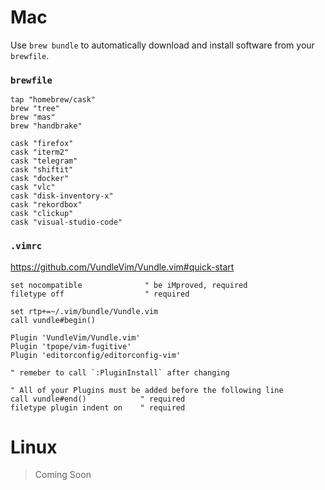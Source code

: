 # Mac

Use `brew bundle` to automatically download and install software from your `brewfile`.

### `brewfile`
```
tap "homebrew/cask"
brew "tree"
brew "mas"
brew "handbrake"

cask "firefox"
cask "iterm2"
cask "telegram"
cask "shiftit"
cask "docker"
cask "vlc"
cask "disk-inventory-x"
cask "rekordbox"
cask "clickup"
cask "visual-studio-code"
```

### `.vimrc`

https://github.com/VundleVim/Vundle.vim#quick-start
```
set nocompatible              " be iMproved, required
filetype off                  " required

set rtp+=~/.vim/bundle/Vundle.vim
call vundle#begin()

Plugin 'VundleVim/Vundle.vim'
Plugin 'tpope/vim-fugitive'
Plugin 'editorconfig/editorconfig-vim'

" remeber to call `:PluginInstall` after changing

" All of your Plugins must be added before the following line
call vundle#end()            " required
filetype plugin indent on    " required
```

# Linux

> Coming Soon
